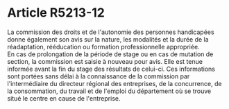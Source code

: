 # Article R5213-12

  
La commission des droits et de l'autonomie des personnes handicapées donne également son avis sur la nature, les modalités et la durée de la réadaptation, rééducation ou formation professionnelle appropriée.   
En cas de prolongation de la période de stage ou en cas de mutation de section, la commission est saisie à nouveau pour avis. Elle est tenue informée avant la fin du stage des résultats de celui-ci. Ces informations sont portées sans délai à la connaissance de la commission par l'intermédiaire du directeur régional des entreprises, de la concurrence, de la consommation, du travail et de l'emploi du département où se trouve situé le centre en cause de l'entreprise.